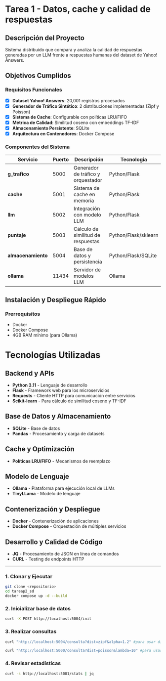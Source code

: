 # Tarea 1 - Datos, cache y calidad de respuestas

## Descripción del Proyecto
Sistema distribuido que compara y analiza la calidad de respuestas generadas por un LLM frente a respuestas humanas del dataset de Yahoo! Answers.

## Objetivos Cumplidos

### Requisitos Funcionales
- [x] **Dataset Yahoo! Answers**: 20,001 registros procesados
- [x] **Generador de Tráfico Sintético**: 2 distribuciones implementadas (Zipf y Poisson)
- [x] **Sistema de Cache**: Configurable con políticas LRU/FIFO
- [x] **Métrica de Calidad**: Similitud coseno con embeddings TF-IDF
- [x] **Almacenamiento Persistente**: SQLite
- [x] **Arquitectura en Contenedores**: Docker Compose

### Componentes del Sistema

| Servicio | Puerto | Descripción | Tecnología |
|----------|--------|-------------|------------|
| **g_trafico** | 5000 | Generador de tráfico y orquestador | Python/Flask |
| **cache** | 5001 | Sistema de cache en memoria | Python/Flask |
| **llm** | 5002 | Integración con modelo LLM | Python/Flask |
| **puntaje** | 5003 | Cálculo de similitud de respuestas | Python/Flask/sklearn |
| **almacenamiento** | 5004 | Base de datos y persistencia | Python/Flask/SQLite |
| **ollama** | 11434 | Servidor de modelos LLM | Ollama |

## Instalación y Despliegue Rápido

### Prerrequisitos
- Docker
- Docker Compose
- 4GB RAM mínimo (para Ollama)

# Tecnologías Utilizadas

## Backend y APIs
- **Python 3.11** - Lenguaje de desarrollo
- **Flask** - Framework web para los microservicios
- **Requests** - Cliente HTTP para comunicación entre servicios
- **Scikit-learn** - Para cálculo de similitud coseno y TF-IDF

## Base de Datos y Almacenamiento
- **SQLite** - Base de datos
- **Pandas** - Procesamiento y carga de datasets

## Cache y Optimización
- **Políticas LRU/FIFO** - Mecanismos de reemplazo

## Modelo de Lenguaje
- **Ollama** - Plataforma para ejecución local de LLMs
- **TinyLLama** - Modelo de lenguaje

## Contenerización y Despliegue
- **Docker** - Contenerización de aplicaciones
- **Docker Compose** - Orquestación de múltiples servicios

## Desarrollo y Calidad de Código
- **JQ** - Procesamiento de JSON en línea de comandos
- **CURL** - Testing de endpoints HTTP

---


### 1. Clonar y Ejecutar
```bash
git clone <repositorio>
cd tareap2_sd
docker compose up -d --build
```

### 2. Inicializar base de datos
```bash
curl -X POST http://localhost:5004/init
```

### 3. Realizar consultas
```bash
curl "http://localhost:5004/consulta?dist=zipf&alpha=1.2" #para usar distribucion Zipf

curl "http://localhost:5000/consulta?dist=poisson&lambda=10" #para usar distribucion Poisson
```
### 4. Revisar estadísticas
```bash
curl -s http://localhost:5001/stats | jq
```
